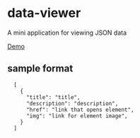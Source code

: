 # data-viewer

A mini application for viewing JSON data

[Demo](https://harrisgeo88.github.io/data-viewer/)

## sample format
```
  [
    {
      "title": "title",
      "description": "description",
      "href": "link that opens element",
      "img": "link for element image",
    }
  ]
```
